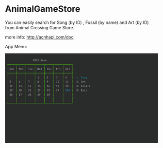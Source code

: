 # AnimalGameStore

You can easily search for Song (by ID) , Fossil (by name) and Art (by ID) from Animal Crossing Game Store.

more info: http://acnhapi.com/doc

App Menu:

![](https://github.com/vahidkianfar/AnimalGameStore/blob/master/AnimalGameStore/Gif/AnimalGameStore.gif)
